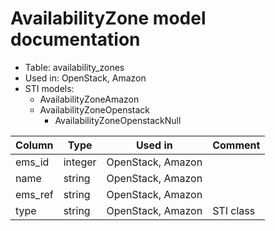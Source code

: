 # AvailabilityZone model documentation

* Table: availability_zones
* Used in: OpenStack, Amazon
* STI models:
  * AvailabilityZoneAmazon
  * AvailabilityZoneOpenstack
    * AvailabilityZoneOpenstackNull

| Column  | Type      | Used in           | Comment |
| ------- | --------- | ----------------- | ------- |
| ems_id  | integer   | OpenStack, Amazon |         |
| name    | string    | OpenStack, Amazon |         |
| ems_ref | string    | OpenStack, Amazon |         |
| type    | string    | OpenStack, Amazon | STI class |

